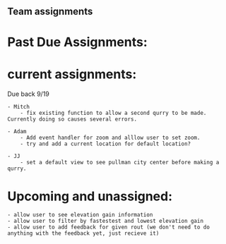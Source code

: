 ## Team assignments

# Past Due Assignments:

# current assignments:
Due back 9/19

    - Mitch
        - fix existing function to allow a second qurry to be made. Currently doing so causes several errors.
    
    - Adam
        - Add event handler for zoom and alllow user to set zoom.
        - try and add a current location for default location?

    - JJ
        - set a default view to see pullman city center before making a qurry.

# Upcoming and unassigned:

    - allow user to see elevation gain information
    - allow user to filter by fastestest and lowest elevation gain
    - allow user to add feedback for given rout (we don't need to do anything with the feedback yet, just recieve it)